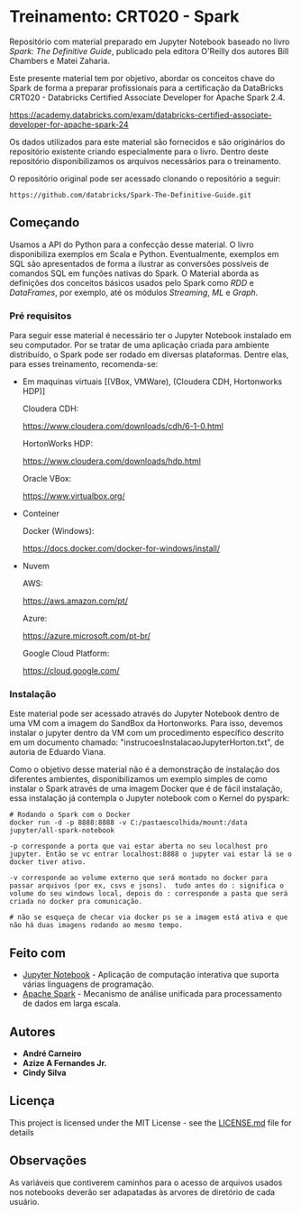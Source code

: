 # Treinamento: CRT020 - Spark 

Repositório com material preparado em Jupyter Notebook baseado no livro _Spark: The Definitive Guide_, publicado pela editora O'Reilly dos autores Bill Chambers e Matei Zaharia.

Este presente material tem por objetivo, abordar os conceitos chave do Spark de forma a preparar profissionais para a certificação da DataBricks CRT020 - Databricks Certified Associate Developer for Apache Spark 2.4.

<https://academy.databricks.com/exam/databricks-certified-associate-developer-for-apache-spark-24>

Os dados utilizados para este material são fornecidos e são originários do repositório existente criando especialmente para o livro. Dentro deste repositório disponibilizamos os arquivos necessários para o treinamento. 

O repositório original pode ser acessado clonando o repositório a seguir:

```web-idl
https://github.com/databricks/Spark-The-Definitive-Guide.git
```



## Começando

Usamos a API do Python para a confecção desse material. O livro disponibiliza exemplos em Scala e Python. Eventualmente, exemplos em SQL são apresentados de forma a ilustrar as conversões possíveis de comandos SQL em funções nativas do Spark. O Material aborda as definições dos conceitos básicos usados pelo Spark como _RDD_  e _DataFrames_, por exemplo, até os módulos _Streaming_, _ML_ e _Graph_. 

### Pré requisitos

Para seguir esse material é necessário ter o Jupyter Notebook instalado em seu computador. Por se tratar de uma aplicação criada para ambiente distribuído, o Spark pode ser rodado em diversas plataformas. Dentre elas, para esses treinamento, recomenda-se:

- Em maquinas virtuais [(VBox, VMWare), (Cloudera CDH, Hortonworks HDP)]

  Cloudera CDH:

  <https://www.cloudera.com/downloads/cdh/6-1-0.html>

  HortonWorks HDP:

  <https://www.cloudera.com/downloads/hdp.html>

  Oracle VBox:

  <https://www.virtualbox.org/>

- Conteiner

  Docker (Windows):

  <https://docs.docker.com/docker-for-windows/install/>

- Nuvem

  AWS:

  <https://aws.amazon.com/pt/>

  Azure:

  <https://azure.microsoft.com/pt-br/>

  Google Cloud Platform:

  <https://cloud.google.com/>

  

### Instalação

Este material pode ser acessado através do Jupyter Notebook dentro de uma VM com a imagem do SandBox da Hortonworks. Para isso, devemos instalar o jupyter dentro da VM com um procedimento específico descrito em um documento chamado: 
"instrucoesInstalacaoJupyterHorton.txt", de autoria de Eduardo Viana.  

Como o objetivo desse material não é a demonstração de instalação dos diferentes ambientes, disponibilizamos um exemplo simples de como instalar o Spark através de uma imagem Docker que é de fácil instalação, essa instalação já contempla o Jupyter notebook com o Kernel do pyspark: 

```shell
# Rodando o Spark com o Docker
docker run -d -p 8888:8888 -v C:/pastaescolhida/mount:/data jupyter/all-spark-notebook

-p corresponde a porta que vai estar aberta no seu localhost pro jupyter. Então se vc entrar localhost:8888 o jupyter vai estar lá se o docker tiver ativo.

-v corresponde ao volume externo que será montado no docker para passar arquivos (por ex, csvs e jsons).  tudo antes do : significa o volume do seu windows local, depois do : corresponde a pasta que será criada no docker pra comunicação.

# não se esqueça de checar via docker ps se a imagem está ativa e que não há duas imagens rodando ao mesmo tempo.
```

## Feito com

* [Jupyter Notebook](https://jupyter.org/instal) - Aplicação de computação interativa que suporta várias linguagens de programação. 
* [Apache Spark](https://spark.apache.org/) - Mecanismo de análise unificada para processamento de dados em larga escala.



## Autores

* **André Carneiro** 
* **Azize A Fernandes Jr.** 
* **Cindy Silva**



## Licença

This project is licensed under the MIT License - see the [LICENSE.md](LICENSE.md) file for details

## Observações

As variáveis que contiverem caminhos para o acesso de arquivos usados nos notebooks deverão ser adapatadas às arvores de diretório de cada usuário.

